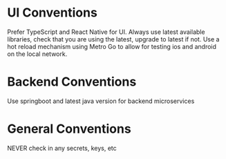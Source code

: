 # UI Conventions

Prefer TypeScript and React Native for UI. Always use latest available libraries, check that you are using
the latest, upgrade to latest if not. Use a hot reload mechanism using Metro Go to allow for testing ios
and android on the local network.

# Backend Conventions

Use springboot and latest java version for backend microservices

# General Conventions

NEVER check in any secrets, keys, etc
